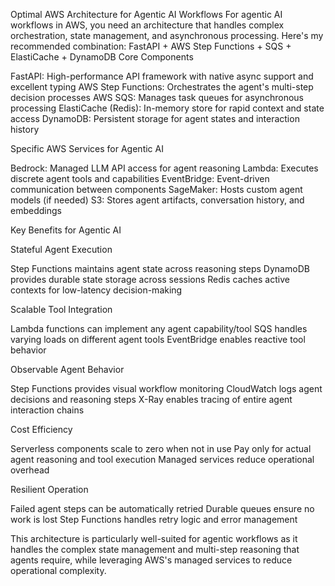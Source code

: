 Optimal AWS Architecture for Agentic AI Workflows
For agentic AI workflows in AWS, you need an architecture that handles complex orchestration, state management, and asynchronous processing. Here's my recommended combination:
FastAPI + AWS Step Functions + SQS + ElastiCache + DynamoDB
Core Components

FastAPI: High-performance API framework with native async support and excellent typing
AWS Step Functions: Orchestrates the agent's multi-step decision processes
AWS SQS: Manages task queues for asynchronous processing
ElastiCache (Redis): In-memory store for rapid context and state access
DynamoDB: Persistent storage for agent states and interaction history

Specific AWS Services for Agentic AI

Bedrock: Managed LLM API access for agent reasoning
Lambda: Executes discrete agent tools and capabilities
EventBridge: Event-driven communication between components
SageMaker: Hosts custom agent models (if needed)
S3: Stores agent artifacts, conversation history, and embeddings

Key Benefits for Agentic AI

Stateful Agent Execution

Step Functions maintains agent state across reasoning steps
DynamoDB provides durable state storage across sessions
Redis caches active contexts for low-latency decision-making


Scalable Tool Integration

Lambda functions can implement any agent capability/tool
SQS handles varying loads on different agent tools
EventBridge enables reactive tool behavior


Observable Agent Behavior

Step Functions provides visual workflow monitoring
CloudWatch logs agent decisions and reasoning steps
X-Ray enables tracing of entire agent interaction chains


Cost Efficiency

Serverless components scale to zero when not in use
Pay only for actual agent reasoning and tool execution
Managed services reduce operational overhead


Resilient Operation

Failed agent steps can be automatically retried
Durable queues ensure no work is lost
Step Functions handles retry logic and error management



This architecture is particularly well-suited for agentic workflows as it handles the complex state management and multi-step reasoning that agents require, while leveraging AWS's managed services to reduce operational complexity.
